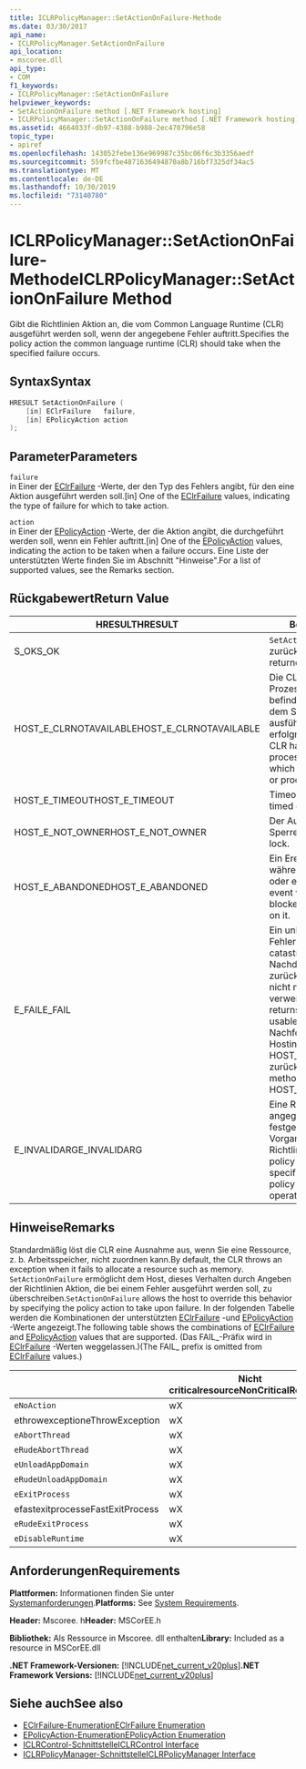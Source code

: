```yaml
---
title: ICLRPolicyManager::SetActionOnFailure-Methode
ms.date: 03/30/2017
api_name:
- ICLRPolicyManager.SetActionOnFailure
api_location:
- mscoree.dll
api_type:
- COM
f1_keywords:
- ICLRPolicyManager::SetActionOnFailure
helpviewer_keywords:
- SetActionOnFailure method [.NET Framework hosting]
- ICLRPolicyManager::SetActionOnFailure method [.NET Framework hosting]
ms.assetid: 4664033f-db97-4388-b988-2ec470796e58
topic_type:
- apiref
ms.openlocfilehash: 143052febe136e969987c35bc06f6c3b3356aedf
ms.sourcegitcommit: 559fcfbe4871636494870a8b716bf7325df34ac5
ms.translationtype: MT
ms.contentlocale: de-DE
ms.lasthandoff: 10/30/2019
ms.locfileid: "73140780"
---
```

# <a name="iclrpolicymanagersetactiononfailure-method"></a><span data-ttu-id="714dc-102">ICLRPolicyManager::SetActionOnFailure-Methode</span><span class="sxs-lookup"><span data-stu-id="714dc-102">ICLRPolicyManager::SetActionOnFailure Method</span></span>
<span data-ttu-id="714dc-103">Gibt die Richtlinien Aktion an, die vom Common Language Runtime (CLR) ausgeführt werden soll, wenn der angegebene Fehler auftritt.</span><span class="sxs-lookup"><span data-stu-id="714dc-103">Specifies the policy action the common language runtime (CLR) should take when the specified failure occurs.</span></span>  
  
## <a name="syntax"></a><span data-ttu-id="714dc-104">Syntax</span><span class="sxs-lookup"><span data-stu-id="714dc-104">Syntax</span></span>  
  
```cpp  
HRESULT SetActionOnFailure (  
    [in] EClrFailure   failure,  
    [in] EPolicyAction action  
);  
```  
  
## <a name="parameters"></a><span data-ttu-id="714dc-105">Parameter</span><span class="sxs-lookup"><span data-stu-id="714dc-105">Parameters</span></span>  
 `failure`  
 <span data-ttu-id="714dc-106">in Einer der [EClrFailure](../../../../docs/framework/unmanaged-api/hosting/eclrfailure-enumeration.md) -Werte, der den Typ des Fehlers angibt, für den eine Aktion ausgeführt werden soll.</span><span class="sxs-lookup"><span data-stu-id="714dc-106">[in] One of the [EClrFailure](../../../../docs/framework/unmanaged-api/hosting/eclrfailure-enumeration.md) values, indicating the type of failure for which to take action.</span></span>  
  
 `action`  
 <span data-ttu-id="714dc-107">in Einer der [EPolicyAction](../../../../docs/framework/unmanaged-api/hosting/epolicyaction-enumeration.md) -Werte, der die Aktion angibt, die durchgeführt werden soll, wenn ein Fehler auftritt.</span><span class="sxs-lookup"><span data-stu-id="714dc-107">[in] One of the [EPolicyAction](../../../../docs/framework/unmanaged-api/hosting/epolicyaction-enumeration.md) values, indicating the action to be taken when a failure occurs.</span></span> <span data-ttu-id="714dc-108">Eine Liste der unterstützten Werte finden Sie im Abschnitt "Hinweise".</span><span class="sxs-lookup"><span data-stu-id="714dc-108">For a list of supported values, see the Remarks section.</span></span>  
  
## <a name="return-value"></a><span data-ttu-id="714dc-109">Rückgabewert</span><span class="sxs-lookup"><span data-stu-id="714dc-109">Return Value</span></span>  
  
|<span data-ttu-id="714dc-110">HRESULT</span><span class="sxs-lookup"><span data-stu-id="714dc-110">HRESULT</span></span>|<span data-ttu-id="714dc-111">Beschreibung</span><span class="sxs-lookup"><span data-stu-id="714dc-111">Description</span></span>|  
|-------------|-----------------|  
|<span data-ttu-id="714dc-112">S_OK</span><span class="sxs-lookup"><span data-stu-id="714dc-112">S_OK</span></span>|<span data-ttu-id="714dc-113">`SetActionOnFailure` erfolgreich zurückgegeben.</span><span class="sxs-lookup"><span data-stu-id="714dc-113">`SetActionOnFailure` returned successfully.</span></span>|  
|<span data-ttu-id="714dc-114">HOST_E_CLRNOTAVAILABLE</span><span class="sxs-lookup"><span data-stu-id="714dc-114">HOST_E_CLRNOTAVAILABLE</span></span>|<span data-ttu-id="714dc-115">Die CLR wurde nicht in einen Prozess geladen, oder die CLR befindet sich in einem Zustand, in dem Sie verwalteten Code nicht ausführen oder den-Befehl nicht erfolgreich verarbeiten kann.</span><span class="sxs-lookup"><span data-stu-id="714dc-115">The CLR has not been loaded into a process, or the CLR is in a state in which it cannot run managed code or process the call successfully.</span></span>|  
|<span data-ttu-id="714dc-116">HOST_E_TIMEOUT</span><span class="sxs-lookup"><span data-stu-id="714dc-116">HOST_E_TIMEOUT</span></span>|<span data-ttu-id="714dc-117">Timeout des Aufrufes.</span><span class="sxs-lookup"><span data-stu-id="714dc-117">The call timed out.</span></span>|  
|<span data-ttu-id="714dc-118">HOST_E_NOT_OWNER</span><span class="sxs-lookup"><span data-stu-id="714dc-118">HOST_E_NOT_OWNER</span></span>|<span data-ttu-id="714dc-119">Der Aufrufer ist nicht Besitzer der Sperre.</span><span class="sxs-lookup"><span data-stu-id="714dc-119">The caller does not own the lock.</span></span>|  
|<span data-ttu-id="714dc-120">HOST_E_ABANDONED</span><span class="sxs-lookup"><span data-stu-id="714dc-120">HOST_E_ABANDONED</span></span>|<span data-ttu-id="714dc-121">Ein Ereignis wurde abgebrochen, während ein blockierter Thread oder eine Fiber darauf wartete.</span><span class="sxs-lookup"><span data-stu-id="714dc-121">An event was canceled while a blocked thread or fiber was waiting on it.</span></span>|  
|<span data-ttu-id="714dc-122">E_FAIL</span><span class="sxs-lookup"><span data-stu-id="714dc-122">E_FAIL</span></span>|<span data-ttu-id="714dc-123">Ein unbekannter schwerwiegender Fehler ist aufgetreten.</span><span class="sxs-lookup"><span data-stu-id="714dc-123">An unknown catastrophic failure occurred.</span></span> <span data-ttu-id="714dc-124">Nachdem eine Methode E_FAIL zurückgegeben hat, kann die CLR nicht mehr innerhalb des Prozesses verwendet werden.</span><span class="sxs-lookup"><span data-stu-id="714dc-124">After a method returns E_FAIL, the CLR is no longer usable within the process.</span></span> <span data-ttu-id="714dc-125">Nachfolgende Aufrufe von Hostingmethoden geben HOST_E_CLRNOTAVAILABLE zurück.</span><span class="sxs-lookup"><span data-stu-id="714dc-125">Subsequent calls to hosting methods return HOST_E_CLRNOTAVAILABLE.</span></span>|  
|<span data-ttu-id="714dc-126">E_INVALIDARG</span><span class="sxs-lookup"><span data-stu-id="714dc-126">E_INVALIDARG</span></span>|<span data-ttu-id="714dc-127">Eine Richtlinien Aktion kann für den angegebenen Vorgang nicht festgelegt werden, oder für den Vorgang wurde eine ungültige Richtlinien Aktion angegeben.</span><span class="sxs-lookup"><span data-stu-id="714dc-127">A policy action cannot be set for the specified operation, or an invalid policy action was specified for the operation.</span></span>|  
  
## <a name="remarks"></a><span data-ttu-id="714dc-128">Hinweise</span><span class="sxs-lookup"><span data-stu-id="714dc-128">Remarks</span></span>  
 <span data-ttu-id="714dc-129">Standardmäßig löst die CLR eine Ausnahme aus, wenn Sie eine Ressource, z. b. Arbeitsspeicher, nicht zuordnen kann.</span><span class="sxs-lookup"><span data-stu-id="714dc-129">By default, the CLR throws an exception when it fails to allocate a resource such as memory.</span></span> <span data-ttu-id="714dc-130">`SetActionOnFailure` ermöglicht dem Host, dieses Verhalten durch Angeben der Richtlinien Aktion, die bei einem Fehler ausgeführt werden soll, zu überschreiben.</span><span class="sxs-lookup"><span data-stu-id="714dc-130">`SetActionOnFailure` allows the host to override this behavior by specifying the policy action to take upon failure.</span></span> <span data-ttu-id="714dc-131">In der folgenden Tabelle werden die Kombinationen der unterstützten [EClrFailure](../../../../docs/framework/unmanaged-api/hosting/eclrfailure-enumeration.md) -und [EPolicyAction](../../../../docs/framework/unmanaged-api/hosting/epolicyaction-enumeration.md) -Werte angezeigt.</span><span class="sxs-lookup"><span data-stu-id="714dc-131">The following table shows the combinations of [EClrFailure](../../../../docs/framework/unmanaged-api/hosting/eclrfailure-enumeration.md) and [EPolicyAction](../../../../docs/framework/unmanaged-api/hosting/epolicyaction-enumeration.md) values that are supported.</span></span> <span data-ttu-id="714dc-132">(Das FAIL_-Präfix wird in [EClrFailure](../../../../docs/framework/unmanaged-api/hosting/eclrfailure-enumeration.md) -Werten weggelassen.)</span><span class="sxs-lookup"><span data-stu-id="714dc-132">(The FAIL_ prefix is omitted from [EClrFailure](../../../../docs/framework/unmanaged-api/hosting/eclrfailure-enumeration.md) values.)</span></span>  
  
||<span data-ttu-id="714dc-133">Nicht criticalresource</span><span class="sxs-lookup"><span data-stu-id="714dc-133">NonCriticalResource</span></span>|<span data-ttu-id="714dc-134">Criticalresource</span><span class="sxs-lookup"><span data-stu-id="714dc-134">CriticalResource</span></span>|<span data-ttu-id="714dc-135">Fatalruntime</span><span class="sxs-lookup"><span data-stu-id="714dc-135">FatalRuntime</span></span>|<span data-ttu-id="714dc-136">Waisen-edlock</span><span class="sxs-lookup"><span data-stu-id="714dc-136">OrphanedLock</span></span>|<span data-ttu-id="714dc-137">StackOverflow</span><span class="sxs-lookup"><span data-stu-id="714dc-137">StackOverflow</span></span>|<span data-ttu-id="714dc-138">Zugriffsverletzung</span><span class="sxs-lookup"><span data-stu-id="714dc-138">AccessViolation</span></span>|<span data-ttu-id="714dc-139">Code Contract</span><span class="sxs-lookup"><span data-stu-id="714dc-139">CodeContract</span></span>|  
|-|-------------------------|----------------------|------------------|------------------|-------------------|---------------------|------------------|  
|`eNoAction`|<span data-ttu-id="714dc-140">w</span><span class="sxs-lookup"><span data-stu-id="714dc-140">X</span></span>|<span data-ttu-id="714dc-141">w</span><span class="sxs-lookup"><span data-stu-id="714dc-141">X</span></span>||||<span data-ttu-id="714dc-142">Nicht zutreffend</span><span class="sxs-lookup"><span data-stu-id="714dc-142">N/A</span></span>||  
|<span data-ttu-id="714dc-143">ethrowexception</span><span class="sxs-lookup"><span data-stu-id="714dc-143">eThrowException</span></span>|<span data-ttu-id="714dc-144">w</span><span class="sxs-lookup"><span data-stu-id="714dc-144">X</span></span>|<span data-ttu-id="714dc-145">w</span><span class="sxs-lookup"><span data-stu-id="714dc-145">X</span></span>||||<span data-ttu-id="714dc-146">Nicht zutreffend</span><span class="sxs-lookup"><span data-stu-id="714dc-146">N/A</span></span>||  
|`eAbortThread`|<span data-ttu-id="714dc-147">w</span><span class="sxs-lookup"><span data-stu-id="714dc-147">X</span></span>|<span data-ttu-id="714dc-148">w</span><span class="sxs-lookup"><span data-stu-id="714dc-148">X</span></span>||||<span data-ttu-id="714dc-149">Nicht zutreffend</span><span class="sxs-lookup"><span data-stu-id="714dc-149">N/A</span></span>|<span data-ttu-id="714dc-150">w</span><span class="sxs-lookup"><span data-stu-id="714dc-150">X</span></span>|  
|`eRudeAbortThread`|<span data-ttu-id="714dc-151">w</span><span class="sxs-lookup"><span data-stu-id="714dc-151">X</span></span>|<span data-ttu-id="714dc-152">w</span><span class="sxs-lookup"><span data-stu-id="714dc-152">X</span></span>||||<span data-ttu-id="714dc-153">Nicht zutreffend</span><span class="sxs-lookup"><span data-stu-id="714dc-153">N/A</span></span>|<span data-ttu-id="714dc-154">w</span><span class="sxs-lookup"><span data-stu-id="714dc-154">X</span></span>|  
|`eUnloadAppDomain`|<span data-ttu-id="714dc-155">w</span><span class="sxs-lookup"><span data-stu-id="714dc-155">X</span></span>|<span data-ttu-id="714dc-156">w</span><span class="sxs-lookup"><span data-stu-id="714dc-156">X</span></span>||<span data-ttu-id="714dc-157">w</span><span class="sxs-lookup"><span data-stu-id="714dc-157">X</span></span>||<span data-ttu-id="714dc-158">Nicht zutreffend</span><span class="sxs-lookup"><span data-stu-id="714dc-158">N/A</span></span>|<span data-ttu-id="714dc-159">w</span><span class="sxs-lookup"><span data-stu-id="714dc-159">X</span></span>|  
|`eRudeUnloadAppDomain`|<span data-ttu-id="714dc-160">w</span><span class="sxs-lookup"><span data-stu-id="714dc-160">X</span></span>|<span data-ttu-id="714dc-161">w</span><span class="sxs-lookup"><span data-stu-id="714dc-161">X</span></span>||<span data-ttu-id="714dc-162">w</span><span class="sxs-lookup"><span data-stu-id="714dc-162">X</span></span>|<span data-ttu-id="714dc-163">w</span><span class="sxs-lookup"><span data-stu-id="714dc-163">X</span></span>|<span data-ttu-id="714dc-164">Nicht zutreffend</span><span class="sxs-lookup"><span data-stu-id="714dc-164">N/A</span></span>|<span data-ttu-id="714dc-165">w</span><span class="sxs-lookup"><span data-stu-id="714dc-165">X</span></span>|  
|`eExitProcess`|<span data-ttu-id="714dc-166">w</span><span class="sxs-lookup"><span data-stu-id="714dc-166">X</span></span>|<span data-ttu-id="714dc-167">w</span><span class="sxs-lookup"><span data-stu-id="714dc-167">X</span></span>||<span data-ttu-id="714dc-168">w</span><span class="sxs-lookup"><span data-stu-id="714dc-168">X</span></span>|<span data-ttu-id="714dc-169">w</span><span class="sxs-lookup"><span data-stu-id="714dc-169">X</span></span>|<span data-ttu-id="714dc-170">Nicht zutreffend</span><span class="sxs-lookup"><span data-stu-id="714dc-170">N/A</span></span>|<span data-ttu-id="714dc-171">w</span><span class="sxs-lookup"><span data-stu-id="714dc-171">X</span></span>|  
|<span data-ttu-id="714dc-172">efastexitprocess</span><span class="sxs-lookup"><span data-stu-id="714dc-172">eFastExitProcess</span></span>|<span data-ttu-id="714dc-173">w</span><span class="sxs-lookup"><span data-stu-id="714dc-173">X</span></span>|<span data-ttu-id="714dc-174">w</span><span class="sxs-lookup"><span data-stu-id="714dc-174">X</span></span>||<span data-ttu-id="714dc-175">w</span><span class="sxs-lookup"><span data-stu-id="714dc-175">X</span></span>|<span data-ttu-id="714dc-176">w</span><span class="sxs-lookup"><span data-stu-id="714dc-176">X</span></span>|<span data-ttu-id="714dc-177">Nicht zutreffend</span><span class="sxs-lookup"><span data-stu-id="714dc-177">N/A</span></span>||  
|`eRudeExitProcess`|<span data-ttu-id="714dc-178">w</span><span class="sxs-lookup"><span data-stu-id="714dc-178">X</span></span>|<span data-ttu-id="714dc-179">w</span><span class="sxs-lookup"><span data-stu-id="714dc-179">X</span></span>|<span data-ttu-id="714dc-180">w</span><span class="sxs-lookup"><span data-stu-id="714dc-180">X</span></span>|<span data-ttu-id="714dc-181">w</span><span class="sxs-lookup"><span data-stu-id="714dc-181">X</span></span>|<span data-ttu-id="714dc-182">w</span><span class="sxs-lookup"><span data-stu-id="714dc-182">X</span></span>|<span data-ttu-id="714dc-183">Nicht zutreffend</span><span class="sxs-lookup"><span data-stu-id="714dc-183">N/A</span></span>||  
|`eDisableRuntime`|<span data-ttu-id="714dc-184">w</span><span class="sxs-lookup"><span data-stu-id="714dc-184">X</span></span>|<span data-ttu-id="714dc-185">w</span><span class="sxs-lookup"><span data-stu-id="714dc-185">X</span></span>|<span data-ttu-id="714dc-186">w</span><span class="sxs-lookup"><span data-stu-id="714dc-186">X</span></span>|<span data-ttu-id="714dc-187">w</span><span class="sxs-lookup"><span data-stu-id="714dc-187">X</span></span>|<span data-ttu-id="714dc-188">w</span><span class="sxs-lookup"><span data-stu-id="714dc-188">X</span></span>|<span data-ttu-id="714dc-189">Nicht zutreffend</span><span class="sxs-lookup"><span data-stu-id="714dc-189">N/A</span></span>||  
  
## <a name="requirements"></a><span data-ttu-id="714dc-190">Anforderungen</span><span class="sxs-lookup"><span data-stu-id="714dc-190">Requirements</span></span>  
 <span data-ttu-id="714dc-191">**Plattformen:** Informationen finden Sie unter [Systemanforderungen](../../../../docs/framework/get-started/system-requirements.md).</span><span class="sxs-lookup"><span data-stu-id="714dc-191">**Platforms:** See [System Requirements](../../../../docs/framework/get-started/system-requirements.md).</span></span>  
  
 <span data-ttu-id="714dc-192">**Header:** Mscoree. h</span><span class="sxs-lookup"><span data-stu-id="714dc-192">**Header:** MSCorEE.h</span></span>  
  
 <span data-ttu-id="714dc-193">**Bibliothek:** Als Ressource in Mscoree. dll enthalten</span><span class="sxs-lookup"><span data-stu-id="714dc-193">**Library:** Included as a resource in MSCorEE.dll</span></span>  
  
 <span data-ttu-id="714dc-194">**.NET Framework-Versionen:** [!INCLUDE[net_current_v20plus](../../../../includes/net-current-v20plus-md.md)]</span><span class="sxs-lookup"><span data-stu-id="714dc-194">**.NET Framework Versions:** [!INCLUDE[net_current_v20plus](../../../../includes/net-current-v20plus-md.md)]</span></span>  
  
## <a name="see-also"></a><span data-ttu-id="714dc-195">Siehe auch</span><span class="sxs-lookup"><span data-stu-id="714dc-195">See also</span></span>

- [<span data-ttu-id="714dc-196">EClrFailure-Enumeration</span><span class="sxs-lookup"><span data-stu-id="714dc-196">EClrFailure Enumeration</span></span>](../../../../docs/framework/unmanaged-api/hosting/eclrfailure-enumeration.md)
- [<span data-ttu-id="714dc-197">EPolicyAction-Enumeration</span><span class="sxs-lookup"><span data-stu-id="714dc-197">EPolicyAction Enumeration</span></span>](../../../../docs/framework/unmanaged-api/hosting/epolicyaction-enumeration.md)
- [<span data-ttu-id="714dc-198">ICLRControl-Schnittstelle</span><span class="sxs-lookup"><span data-stu-id="714dc-198">ICLRControl Interface</span></span>](../../../../docs/framework/unmanaged-api/hosting/iclrcontrol-interface.md)
- [<span data-ttu-id="714dc-199">ICLRPolicyManager-Schnittstelle</span><span class="sxs-lookup"><span data-stu-id="714dc-199">ICLRPolicyManager Interface</span></span>](../../../../docs/framework/unmanaged-api/hosting/iclrpolicymanager-interface.md)
